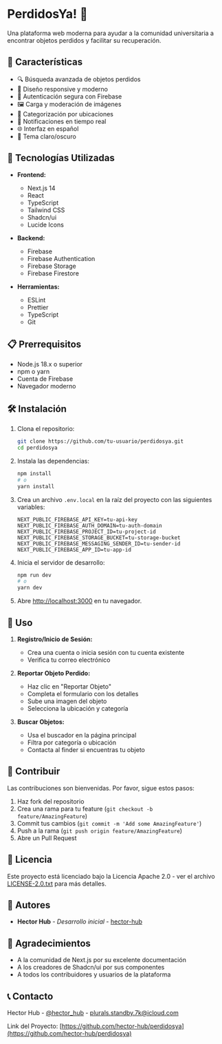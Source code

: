 # PerdidosYa! 🎒

Una plataforma web moderna para ayudar a la comunidad universitaria a encontrar objetos perdidos y facilitar su recuperación.

## 🌟 Características

- 🔍 Búsqueda avanzada de objetos perdidos
- 📱 Diseño responsive y moderno
- 🔐 Autenticación segura con Firebase
- 🖼️ Carga y moderación de imágenes
- 📍 Categorización por ubicaciones
- 🔔 Notificaciones en tiempo real
- 🌐 Interfaz en español
- 🎨 Tema claro/oscuro

## 🚀 Tecnologías Utilizadas

- **Frontend:**

  - Next.js 14
  - React
  - TypeScript
  - Tailwind CSS
  - Shadcn/ui
  - Lucide Icons

- **Backend:**

  - Firebase
  - Firebase Authentication
  - Firebase Storage
  - Firebase Firestore

- **Herramientas:**
  - ESLint
  - Prettier
  - TypeScript
  - Git

## 📋 Prerrequisitos

- Node.js 18.x o superior
- npm o yarn
- Cuenta de Firebase
- Navegador moderno

## 🛠️ Instalación

1. Clona el repositorio:

   ```bash
   git clone https://github.com/tu-usuario/perdidosya.git
   cd perdidosya
   ```

2. Instala las dependencias:

   ```bash
   npm install
   # o
   yarn install
   ```

3. Crea un archivo `.env.local` en la raíz del proyecto con las siguientes variables:

   ```env
   NEXT_PUBLIC_FIREBASE_API_KEY=tu-api-key
   NEXT_PUBLIC_FIREBASE_AUTH_DOMAIN=tu-auth-domain
   NEXT_PUBLIC_FIREBASE_PROJECT_ID=tu-project-id
   NEXT_PUBLIC_FIREBASE_STORAGE_BUCKET=tu-storage-bucket
   NEXT_PUBLIC_FIREBASE_MESSAGING_SENDER_ID=tu-sender-id
   NEXT_PUBLIC_FIREBASE_APP_ID=tu-app-id
   ```

4. Inicia el servidor de desarrollo:

   ```bash
   npm run dev
   # o
   yarn dev
   ```

5. Abre [http://localhost:3000](http://localhost:3000) en tu navegador.

## 📱 Uso

1. **Registro/Inicio de Sesión:**

   - Crea una cuenta o inicia sesión con tu cuenta existente
   - Verifica tu correo electrónico

2. **Reportar Objeto Perdido:**

   - Haz clic en "Reportar Objeto"
   - Completa el formulario con los detalles
   - Sube una imagen del objeto
   - Selecciona la ubicación y categoría

3. **Buscar Objetos:**
   - Usa el buscador en la página principal
   - Filtra por categoría o ubicación
   - Contacta al finder si encuentras tu objeto

## 🤝 Contribuir

Las contribuciones son bienvenidas. Por favor, sigue estos pasos:

1. Haz fork del repositorio
2. Crea una rama para tu feature (`git checkout -b feature/AmazingFeature`)
3. Commit tus cambios (`git commit -m 'Add some AmazingFeature'`)
4. Push a la rama (`git push origin feature/AmazingFeature`)
5. Abre un Pull Request

## 📄 Licencia

Este proyecto está licenciado bajo la Licencia Apache 2.0 - ver el archivo [LICENSE-2.0.txt](LICENSE-2.0.txt) para más detalles.

## 👥 Autores

- **Hector Hub** - _Desarrollo inicial_ - [hector-hub](https://github.com/hector-hub)

## 🙏 Agradecimientos

- A la comunidad de Next.js por su excelente documentación
- A los creadores de Shadcn/ui por sus componentes
- A todos los contribuidores y usuarios de la plataforma

## 📞 Contacto

Hector Hub - [@hector_hub](https://twitter.com/hector_hub) - plurals.standby.7k@icloud.com

Link del Proyecto: [https://github.com/hector-hub/perdidosya](https://github.com/hector-hub/perdidosya)
